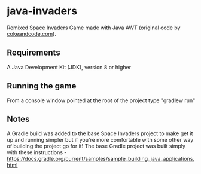 # java-invaders
Remixed Space Invaders Game made with Java AWT (original code by [cokeandcode.com](https://www.cokeandcode.com/)).

## Requirements
A Java Development Kit (JDK), version 8 or higher

## Running the game
From a console window pointed at the root of the project type "gradlew run"

## Notes
A Gradle build was added to the base Space Invaders project to make get it up and running simpler but if you're more comfortable with some other way of building the project go for it!
The base Gradle project was built simply with these instructions - https://docs.gradle.org/current/samples/sample_building_java_applications.html